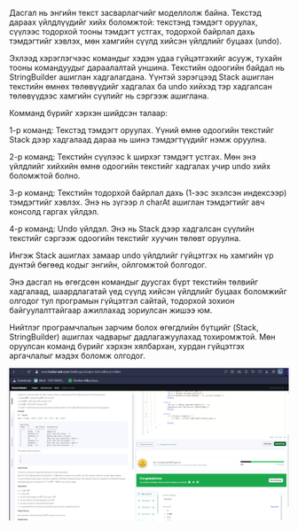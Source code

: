 Дасгал нь энгийн текст засварлагчийг моделлолж байна. Текстэд дараах үйлдлүүдийг хийх боломжтой: текстэнд тэмдэгт оруулах, сүүлээс тодорхой тооны тэмдэгт устгах, тодорхой байрлал дахь тэмдэгтийг хэвлэх, мөн хамгийн сүүлд хийсэн үйлдлийг буцаах (undo).

Эхлээд хэрэглэгчээс командыг хэдэн удаа гүйцэтгэхийг асууж, тухайн тооны командуудыг дараалалтай уншина. Текстийн одоогийн байдал нь StringBuilder ашиглан хадгалагдана. Үүнтэй зэрэгцээд Stack ашиглан текстийн өмнөх төлөвүүдийг хадгалах ба undo хийхэд тэр хадгалсан төлөвүүдээс хамгийн сүүлийг нь сэргээж ашиглана.

Комманд бүрийг хэрхэн шийдсэн талаар:

1-р команд: Текстэд тэмдэгт оруулах. Үүний өмнө одоогийн текстийг Stack дээр хадгалаад дараа нь шинэ тэмдэгтүүдийг нэмж оруулна.

2-р команд: Текстийн сүүлээс k ширхэг тэмдэгт устгах. Мөн энэ үйлдлийг хийхийн өмнө одоогийн текстийг хадгалах учир undo хийх боломжтой болно.

3-р команд: Текстийн тодорхой байрлал дахь (1-ээс эхэлсэн индексээр) тэмдэгтийг хэвлэх. Энэ нь зүгээр л charAt ашиглан тэмдэгтийг авч консолд гаргах үйлдэл.

4-р команд: Undo үйлдэл. Энэ нь Stack дээр хадгалсан сүүлийн текстийг сэргээж одоогийн текстийг хуучин төлөвт оруулна.

Ингэж Stack ашиглах замаар undo үйлдлийг гүйцэтгэх нь хамгийн үр дүнтэй бөгөөд кодыг энгийн, ойлгомжтой болгодог.

Энэ дасгал нь өгөгдсөн командыг дуусгах бүрт текстийн төлвийг хадгалаад, шаардлагатай үед сүүлд хийсэн үйлдлийг буцаах боломжийг олгодог тул програмын гүйцэтгэл сайтай, тодорхой зохион байгуулалттайгаар ажиллахад зориулсан жишээ юм.

Нийтлэг програмчлалын зарчим болох өгөгдлийн бүтцийг (Stack, StringBuilder) ашиглах чадварыг дадлагажуулахад тохиромжтой. Мөн оруулсан команд бүрийг хэрхэн хялбархан, хурдан гүйцэтгэх аргачлалыг мэдэх боломж олгодог.

![alt text](<Screenshot 2025-06-09 190504.png>)





